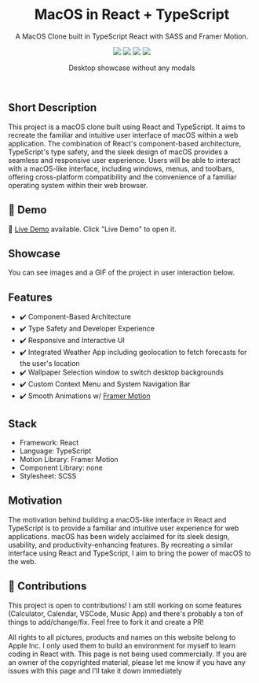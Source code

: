 <div align="center">
 
<h1 align="center">MacOS in React + TypeScript</h1>
<p align="center">A MacOS Clone built in TypeScript React with SASS and Framer Motion.</p>

![](https://img.shields.io/badge/contributors-1-white)
![](https://img.shields.io/badge/commits-18-white)
![](https://img.shields.io/badge/test%20coverage-96%25-brightgreen)
![](https://img.shields.io/badge/open%20source-true-brightgreen)


</div>

<p align="center">
  Desktop showcase without any modals
</p>
<br />

## Short Description
This project is a macOS clone built using React and TypeScript. It aims to recreate the familiar and intuitive user interface of macOS within a web application. The combination of React's component-based architecture, TypeScript's type safety, and the sleek design of macOS provides a seamless and responsive user experience. Users will be able to interact with a macOS-like interface, including windows, menus, and toolbars, offering cross-platform compatibility and the convenience of a familiar operating system within their web browser.

## 🔴 Demo
🧪 [Live Demo](https://wolfgunblood.github.io/macos/) available. Click "Live Demo" to open it.

## Showcase
You can see images and a GIF of the project in user interaction below. 

## Features
- ✔️ Component-Based Architecture
- ✔️ Type Safety and Developer Experience
- ✔️ Responsive and Interactive UI
- ✔️ Integrated Weather App including geolocation to fetch forecasts for the user's location
- ✔️ Wallpaper Selection window to switch desktop backgrounds
- ✔️ Custom Context Menu and System Navigation Bar
- ✔️ Smooth Animations w/ [Framer Motion](https://github.com/framer/motion)

## Stack
- Framework: React
- Language: TypeScript
- Motion Library: Framer Motion
- Component Library: none
- Stylesheet: SCSS

## Motivation
The motivation behind building a macOS-like interface in React and TypeScript is to provide a familiar and intuitive user experience for web applications. macOS has been widely acclaimed for its sleek design, usability, and productivity-enhancing features. By recreating a similar interface using React and TypeScript, I aim to bring the power of macOS to the web.

## 🤝 Contributions
This project is open to contributions! I am still working on some features (Calculator, Calendar, VSCode, Music App) and there's probably a ton of things to add/change/fix. Feel free to fork it and create a PR!


All rights to all pictures, products and names on this website belong to Apple Inc. I only used them to build an environment for myself to learn coding in React with. This page is not being used commercially. If you are an owner of the copyrighted material, please let me know if you have any issues with this page and I'll take it down immediately